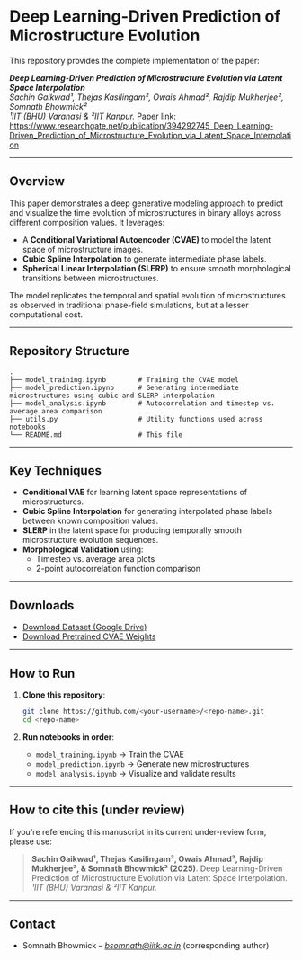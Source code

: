 # Deep Learning-Driven Prediction of Microstructure Evolution

This repository provides the complete implementation of the paper:

**_Deep Learning-Driven Prediction of Microstructure Evolution via Latent Space Interpolation_**  
*Sachin Gaikwad¹, Thejas Kasilingam², Owais Ahmad², Rajdip Mukherjee², Somnath Bhowmick²*  
_¹IIT (BHU) Varanasi & ²IIT Kanpur._
Paper link: https://www.researchgate.net/publication/394292745_Deep_Learning-Driven_Prediction_of_Microstructure_Evolution_via_Latent_Space_Interpolation

---

## Overview

This paper demonstrates a deep generative modeling approach to predict and visualize the time evolution of microstructures in binary alloys across different composition values. It leverages:

- A **Conditional Variational Autoencoder (CVAE)** to model the latent space of microstructure images.
- **Cubic Spline Interpolation** to generate intermediate phase labels.
- **Spherical Linear Interpolation (SLERP)** to ensure smooth morphological transitions between microstructures.

The model replicates the temporal and spatial evolution of microstructures as observed in traditional phase-field simulations, but at a lesser computational cost.

---

## Repository Structure

```
.
├── model_training.ipynb        # Training the CVAE model
├── model_prediction.ipynb      # Generating intermediate microstructures using cubic and SLERP interpolation
├── model_analysis.ipynb        # Autocorrelation and timestep vs. average area comparison
├── utils.py                    # Utility functions used across notebooks
└── README.md                   # This file
```

---

## Key Techniques

- **Conditional VAE** for learning latent space representations of microstructures.
- **Cubic Spline Interpolation** for generating interpolated phase labels between known composition values.
- **SLERP** in the latent space for producing temporally smooth microstructure evolution sequences.
- **Morphological Validation** using:
  - Timestep vs. average area plots
  - 2-point autocorrelation function comparison

---

## Downloads

- [Download Dataset (Google Drive)](https://drive.google.com/file/d/1jFUpb0h06S6UcLUq5QBRcL4o7xlYnep2/view?usp=sharing)
- [Download Pretrained CVAE Weights](https://drive.google.com/file/d/18J1Z4myVTj0tv3vE1LjYe2OusPseJurP/view?usp=sharing)

---

## How to Run

1. **Clone this repository**:
   ```bash
   git clone https://github.com/<your-username>/<repo-name>.git
   cd <repo-name>
   ```

2. **Run notebooks in order**:
   - `model_training.ipynb` → Train the CVAE
   - `model_prediction.ipynb` → Generate new microstructures
   - `model_analysis.ipynb` → Visualize and validate results

---

## How to cite this (under review)

If you're referencing this manuscript in its current under-review form, please use:

> **Sachin Gaikwad¹, Thejas Kasilingam², Owais Ahmad², Rajdip Mukherjee², & Somnath Bhowmick² (2025)**. 
> Deep Learning-Driven Prediction of Microstructure Evolution via Latent Space Interpolation.  
> _¹IIT (BHU) Varanasi & ²IIT Kanpur._

---

## Contact

- Somnath Bhowmick – *bsomnath@iitk.ac.in* (corresponding author)
